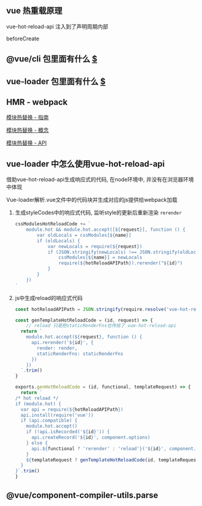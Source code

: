 ## vue 热重载原理

vue-hot-reload-api 注入到了声明周期内部

beforeCreate





## @vue/cli 包里面有什么 [$](https://npmview.now.sh/@vue/cli)



## vue-loader 包里面有什么 [$](https://npmview.now.sh/vue-loader)



## HMR  - webpack

[ 模块热替换 - 指南](https://www.webpackjs.com/guides/hot-module-replacement/)

[ 模块热替换 - 概念 ](https://www.webpackjs.com/concepts/hot-module-replacement/)

[ 模块热替换 - API ](https://www.webpackjs.com/api/hot-module-replacement/)



## vue-loader 中怎么使用vue-hot-reload-api

借助vue-hot-reload-api生成响应式的代码, 在node环境中, 并没有在浏览器环境中体现

Vue-loader解析.vue文件中的代码块并生成对应的js提供给webpack加载

1. 生成styleCodes中的响应式代码, 监听style的更新后重新渲染 `rerender`

   ```js
   cssModulesHotReloadCode += `
       module.hot && module.hot.accept([${request}], function () {
           var oldLocals = cssModules[${name}]
           if (oldLocals) {
               var newLocals = require(${request})
               if (JSON.stringify(newLocals) !== JSON.stringify(oldLocals)) {
                   cssModules[${name}] = newLocals
                   require(${hotReloadAPIPath}).rerender("${id}")
               }
           }
       })
   `
   ```

2. js中生成reload的响应式代码

   ```js
   const hotReloadAPIPath = JSON.stringify(require.resolve('vue-hot-reload-api'))
   
   const genTemplateHotReloadCode = (id, request) => {
       // reload 只是把staticRenderFns也传给了 vue-hot-reload-api
     return `
       module.hot.accept(${request}, function () {
         api.rerender('${id}', {
           render: render,
           staticRenderFns: staticRenderFns
         })
       })
     `.trim()
   }
   
   exports.genHotReloadCode = (id, functional, templateRequest) => { 
     return `
   /* hot reload */
   if (module.hot) {
     var api = require(${hotReloadAPIPath})
     api.install(require('vue'))
     if (api.compatible) {
       module.hot.accept()
       if (!api.isRecorded('${id}')) {
         api.createRecord('${id}', component.options)
       } else {
         api.${functional ? 'rerender' : 'reload'}('${id}', component.options)
       }
       ${templateRequest ? genTemplateHotReloadCode(id, templateRequest) : ''}
     }
   }`.trim()
   }
   ```

   




## @vue/component-compiler-utils.parse